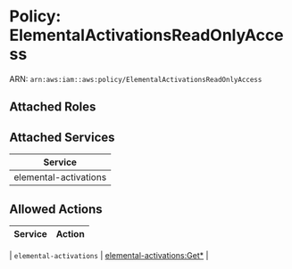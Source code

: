 # Policy: ElementalActivationsReadOnlyAccess

ARN: `arn:aws:iam::aws:policy/ElementalActivationsReadOnlyAccess`

## Attached Roles

## Attached Services

| Service |
|---------|
| elemental-activations |

## Allowed Actions

| Service | Action |
|:-------:|--------|

| `elemental-activations` | [elemental-activations:Get*](../actions.md#elemental-activations:getall) |
